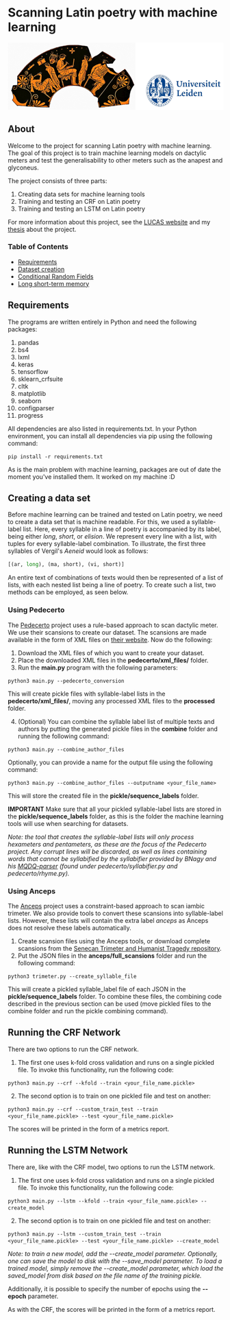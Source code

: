 # Scanning Latin poetry with machine learning
![alt text](https://github.com/Ycreak/Latin_scansion_with_neural_networks/blob/main/banner.png "Ancient Tetris professional")

## About
Welcome to the project for scanning Latin poetry with machine learning. The goal of this project is to train machine learning models on dactylic meters and test the generalisability to other meters such as the anapest and glyconeus. 

The project consists of three parts: 

1. Creating data sets for machine learning tools
2. Training and testing an CRF on Latin poetry
3. Training and testing an LSTM on Latin poetry

For more information about this project, see the [LUCAS website](https://www.universiteitleiden.nl/en/humanities/centre-for-digital-humanities/projects/small-grant-projects#developing-an-intelligent-metrical-analysis-tool-for-latin-poetry) and my [thesis](https://github.com/Ycreak/Latin_scansion_with_neural_networks/blob/main/thesis.pdf) about the project.

### Table of Contents  
+ [Requirements](#Requirements)  
+ [Dataset creation](#Dataset)  
+ [Conditional Random Fields](#CRF)  
+ [Long short-term memory](#LSTM)  

<a name="Requirements"/>

## Requirements
The programs are written entirely in Python and need the following packages:

1. pandas
2. bs4
3. lxml
4. keras
5. tensorflow
6. sklearn_crfsuite
7. cltk
8. matplotlib
9. seaborn
10. configparser
11. progress

All dependencies are also listed in requirements.txt. In your Python environment, you can install all dependencies via pip using the following command:

```console 
pip install -r requirements.txt
```

As is the main problem with machine learning, packages are out of date the moment you've installed them. It worked on my machine :D

<a name="Dataset"/>

## Creating a data set
Before machine learning can be trained and tested on Latin poetry, we need to create a data set that is machine readable. For this, we used a syllable-label list. Here, every syllable in a line of poetry is accompanied by its label, being either _long_, _short_, or _elision_. We represent every line with a list, with tuples for every syllable-label combination. To illustrate, the first three syllables of Vergil's _Aeneid_ would look as follows:

```python
[(ar, long), (ma, short), (vi, short)]
```

An entire text of combinations of texts would then be represented of a list of lists, with each nested list being a line of poetry. To create such a list, two methods can be employed, as seen below.

### Using Pedecerto
The [Pedecerto](https://www.pedecerto.eu/public/) project uses a rule-based approach to scan dactylic meter. We use their scansions to create our dataset. The scansions are made available in the form of XML files on [their website](https://www.pedecerto.eu/public/pagine/autori). Now do the following:

1. Download the XML files of which you want to create your dataset. 
2. Place the downloaded XML files in the **pedecerto/xml_files/** folder.
3. Run the **main.py** program with the following parameters:

```console 
python3 main.py --pedecerto_conversion
```

  This will create pickle files with syllable-label lists in the **pedecerto/xml_files/**, moving any processed XML files to the **processed** folder. 

4. (Optional) You can combine the syllable label list of multiple texts and authors by putting the generated pickle files in the **combine** folder and running the following command:

```console 
python3 main.py --combine_author_files
```

Optionally, you can provide a name for the output file using the following command:

```console 
python3 main.py --combine_author_files --outputname <your_file_name>
```

This will store the created file in the **pickle/sequence_labels** folder. 

**IMPORTANT** Make sure that all your pickled syllable-label lists are stored in the **pickle/sequence_labels** folder, as this is the folder the machine learning tools will use when searching for datasets.

_Note: the tool that creates the syllable-label lists will only process hexameters and pentameters, as these are the focus of the Pedecerto project. Any corrupt lines will be discarded, as well as lines containing words that cannot be syllabified by the syllabifier provided by BNagy and his [MQDQ-parser](https://github.com/bnagy/mqdq-parser) (found under pedecerto/syllabifier.py and pedecerto/rhyme.py)._

### Using Anceps
The [Anceps]([https://www.pedecerto.eu/public/](https://github.com/Dargones/anceps)) project uses a constraint-based approach to scan iambic trimeter. We also provide tools to convert these scansions into syllable-label lists. However, these lists will contain the extra label _anceps_ as Anceps does not resolve these labels automatically.

1. Create scansion files using the Anceps tools, or download complete scansions from the [Senecan Trimeter and Humanist Tragedy repository](https://github.com/QuantitativeCriticismLab/AJP-2022-Senecan-Trimeter).
2. Put the JSON files in the **anceps/full_scansions** folder and run the following command:

```console 
python3 trimeter.py --create_syllable_file
```
This will create a pickled syllable_label file of each JSON in the **pickle/sequence_labels** folder. To combine these files, the combining code described in the previous section can be used (move pickled files to the combine folder and run the pickle combining command).

<a name="CRF"/>

## Running the CRF Network
There are two options to run the CRF network. 

1. The first one uses k-fold cross validation and runs on a single pickled file. To invoke this functionality, run the following code:

```console 
python3 main.py --crf --kfold --train <your_file_name.pickle>
```

2. The second option is to train on one pickled file and test on another:

```console 
python3 main.py --crf --custom_train_test --train <your_file_name.pickle> --test <your_file_name.pickle>
```

The scores will be printed in the form of a metrics report.

<a name="LSTM"/>

## Running the LSTM Network
There are, like with the CRF model, two options to run the LSTM network. 

1. The first one uses k-fold cross validation and runs on a single pickled file. To invoke this functionality, run the following code:

```console 
python3 main.py --lstm --kfold --train <your_file_name.pickle> --create_model
```

2. The second option is to train on one pickled file and test on another:

```console 
python3 main.py --lstm --custom_train_test --train <your_file_name.pickle> --test <your_file_name.pickle> --create_model
```

_Note: to train a new model, add the --create_model parameter. Optionally, one can save the model to disk with the --save_model parameter. To load a trained model, simply remove the --create_model parameter, which load the saved_model from disk based on the file name of the training pickle._

Additionally, it is possible to specify the number of epochs using the **--epoch** parameter. 

As with the CRF, the scores will be printed in the form of a metrics report.
